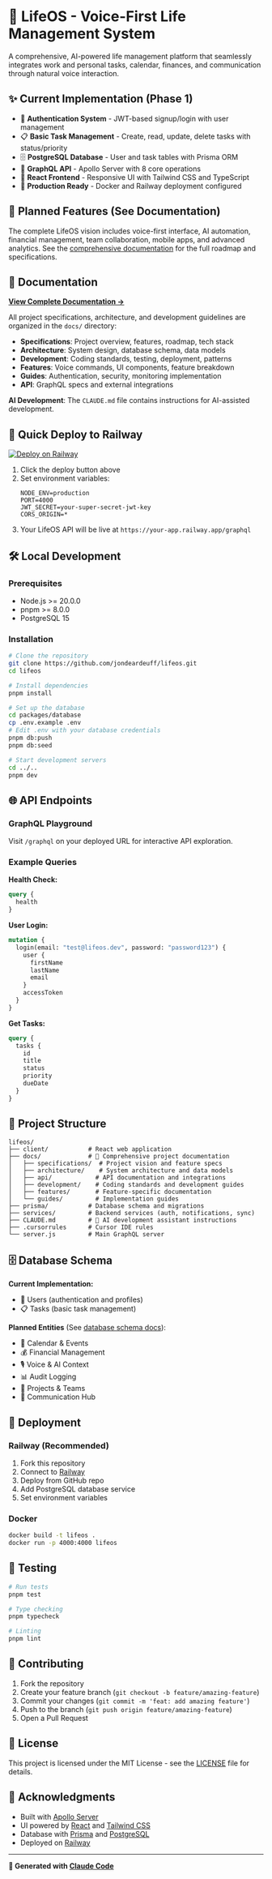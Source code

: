# 🧬 LifeOS - Voice-First Life Management System

A comprehensive, AI-powered life management platform that seamlessly integrates work and personal tasks, calendar, finances, and communication through natural voice interaction.

## ✨ Current Implementation (Phase 1)

- 🔐 **Authentication System** - JWT-based signup/login with user management
- 📋 **Basic Task Management** - Create, read, update, delete tasks with status/priority
- 🗄️ **PostgreSQL Database** - User and task tables with Prisma ORM
- 🚀 **GraphQL API** - Apollo Server with 8 core operations
- 🎨 **React Frontend** - Responsive UI with Tailwind CSS and TypeScript
- 🐳 **Production Ready** - Docker and Railway deployment configured

## 🚧 Planned Features (See Documentation)

The complete LifeOS vision includes voice-first interface, AI automation, financial management, team collaboration, mobile apps, and advanced analytics. See the [comprehensive documentation](docs/) for the full roadmap and specifications.

## 📖 Documentation

**[View Complete Documentation →](docs/)**

All project specifications, architecture, and development guidelines are organized in the `docs/` directory:

- **Specifications**: Project overview, features, roadmap, tech stack
- **Architecture**: System design, database schema, data models  
- **Development**: Coding standards, testing, deployment, patterns
- **Features**: Voice commands, UI components, feature breakdown
- **Guides**: Authentication, security, monitoring implementation
- **API**: GraphQL specs and external integrations

**AI Development**: The `CLAUDE.md` file contains instructions for AI-assisted development.

## 🚀 Quick Deploy to Railway

[![Deploy on Railway](https://railway.app/button.svg)](https://railway.app/template/lifeos)

1. Click the deploy button above
2. Set environment variables:
   ```
   NODE_ENV=production
   PORT=4000
   JWT_SECRET=your-super-secret-jwt-key
   CORS_ORIGIN=*
   ```
3. Your LifeOS API will be live at `https://your-app.railway.app/graphql`

## 🛠️ Local Development

### Prerequisites

- Node.js >= 20.0.0
- pnpm >= 8.0.0
- PostgreSQL 15

### Installation

```bash
# Clone the repository
git clone https://github.com/jondeardeuff/lifeos.git
cd lifeos

# Install dependencies
pnpm install

# Set up the database
cd packages/database
cp .env.example .env
# Edit .env with your database credentials
pnpm db:push
pnpm db:seed

# Start development servers
cd ../..
pnpm dev
```

## 🌐 API Endpoints

### GraphQL Playground
Visit `/graphql` on your deployed URL for interactive API exploration.

### Example Queries

**Health Check:**
```graphql
query {
  health
}
```

**User Login:**
```graphql
mutation {
  login(email: "test@lifeos.dev", password: "password123") {
    user {
      firstName
      lastName
      email
    }
    accessToken
  }
}
```

**Get Tasks:**
```graphql
query {
  tasks {
    id
    title
    status
    priority
    dueDate
  }
}
```

## 📁 Project Structure

```
lifeos/
├── client/           # React web application
├── docs/             # 📖 Comprehensive project documentation
│   ├── specifications/  # Project vision and feature specs
│   ├── architecture/    # System architecture and data models
│   ├── api/            # API documentation and integrations
│   ├── development/    # Coding standards and development guides
│   ├── features/       # Feature-specific documentation
│   └── guides/         # Implementation guides
├── prisma/           # Database schema and migrations
├── services/         # Backend services (auth, notifications, sync)
├── CLAUDE.md         # 🤖 AI development assistant instructions
├── .cursorrules      # Cursor IDE rules
└── server.js         # Main GraphQL server
```

## 🗄️ Database Schema

**Current Implementation:**
- 👥 Users (authentication and profiles)
- 📋 Tasks (basic task management)

**Planned Entities** (See [database schema docs](docs/architecture/database-schema.md)):
- 📅 Calendar & Events
- 💰 Financial Management
- 🎙️ Voice & AI Context
- 📊 Audit Logging
- 🏢 Projects & Teams
- 💬 Communication Hub

## 🚀 Deployment

### Railway (Recommended)

1. Fork this repository
2. Connect to [Railway](https://railway.app)
3. Deploy from GitHub repo
4. Add PostgreSQL database service
5. Set environment variables

### Docker

```bash
docker build -t lifeos .
docker run -p 4000:4000 lifeos
```

## 🧪 Testing

```bash
# Run tests
pnpm test

# Type checking
pnpm typecheck

# Linting
pnpm lint
```

## 🤝 Contributing

1. Fork the repository
2. Create your feature branch (`git checkout -b feature/amazing-feature`)
3. Commit your changes (`git commit -m 'feat: add amazing feature'`)
4. Push to the branch (`git push origin feature/amazing-feature`)
5. Open a Pull Request

## 📄 License

This project is licensed under the MIT License - see the [LICENSE](LICENSE) file for details.

## 🙏 Acknowledgments

- Built with [Apollo Server](https://www.apollographql.com/docs/apollo-server/)
- UI powered by [React](https://reactjs.org/) and [Tailwind CSS](https://tailwindcss.com/)
- Database with [Prisma](https://www.prisma.io/) and [PostgreSQL](https://www.postgresql.org/)
- Deployed on [Railway](https://railway.app/)

---

**🤖 Generated with [Claude Code](https://claude.ai/code)**